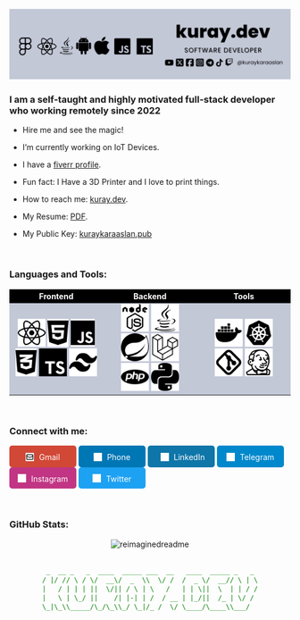 ![Banner](static/img/banner.png)

### <p align="left">I am a self-taught and highly motivated full-stack developer who working remotely since 2022</p>


- Hire me and see the magic!

- I’m currently working on IoT Devices.


- I have a  [fiverr profile](https://www.fiverr.com/kuraykaraaslan).
  
  
- Fun fact: I Have a 3D Printer and I love to print things.


- How to reach me: [kuray.dev](https://kuray.dev?s=GithubInfo).


- My Resume: [PDF](https://drive.google.com/file/d/17Ya5AC2nvcvccN-bS2pFsKFIm5v8dcWN/view?usp=drive_link).
  
- My Public Key: [kuraykaraaslan.pub](/kuraykaraaslan.pub)

<br/>  

### <p align="left">Languages and Tools:</p>

<table style="width:100%">
    <tr>
        <th style="width:33.33%; background-color: black; color: white; align-items: center; justify-content: center;text-align: center">Frontend</th>
        <th style="width:33.33%; background-color: black; color: white; align-items: center; justify-content: center;text-align: center">Backend</th>
        <th style="width:33.33%; background-color: black; color: white; align-items: center; justify-content: center;text-align: center">Tools</th>
    </tr>
    <tr style="align-items: center; justify-content: center;text-align: center; background-color: #c3c8d7">
        <td><img src="static/svg/react.svg" alt="React" height="50"/>
        <img src="static/svg/html5.svg" alt="HTML5" height="50"/>
        <img src="static/svg/js.svg" alt="JavaScript" height="50"/>
        <img src="static/svg/css3-alt.svg" alt="CSS3" height="50"/>
        <img src="static/svg/typescript.svg" alt="TypeScript" height="50"/>
        <img src="static/svg/tailwind.svg" alt="Tailwind CSS" height="50"/>
    </td>
    <td>
    <img src="static/svg/nodejs.svg" alt="Node.js" height="50"/>
    <img src="static/svg/java.svg" alt="Java" height="50"/>
    <img src="static/svg/spring.svg" alt="Spring" height="50"/>
    <img src="static/svg/laravel.svg" alt="Laravel" height="50"/>
    <img src="static/svg/php.svg" alt="PHP" height="50"/>
    <img src="static/svg/python.svg" alt="Python" height="50"/>
    </td>
    <td>
    <img src="static/svg/docker.svg" alt="Docker" height="50"/>
    <img src="static/svg/kubernetes.svg" alt="Kubernetes" height="50"/>
    <img src="static/svg/git.svg" alt="Git" height="50"/>
    <img src="static/svg/jenkins.svg" alt="Jenkins" height="50"/>
    </td>
    </tr>
</table>

<br/>

### <p align="left">Connect with me:</p>
<p align="left">
<a href="mailto:kuraykaraaslan@gmail.com"
    style="background-color: #d14836; color: white; width: 100px; text-decoration: none; padding: 10px; text-align: center; border-radius: 5px; display: inline-block;">
    <img src="static/svg/mail.svg" alt="mail" height="15" style="vertical-align: middle; margin-right: 5px; fill: white;"/>
    <span style="vertical-align: middle;"
    >Gmail</span>
</a>
<a href="https://kuray.dev/contact"
    style="background-color: #0077b5; color: white; width: 100px; text-decoration: none; padding: 10px; text-align: center; border-radius: 5px; display: inline-block;">
    <img src="static/svg/phone.svg" alt="link" height="15" style="vertical-align: middle; margin-right: 5px; fill: white;"/>
    <span style="vertical-align: middle;"
    >Phone</span>
</a>
<a href="https://www.linkedin.com/in/kuraykaraaslan/" style="background-color: #0e76a8; color: white; width: 100px; text-decoration: none; padding: 10px; text-align: center; border-radius: 5px; display: inline-block;">
    <img src="static/svg/linkedin.svg" alt="LinkedIn" height="15" style="vertical-align: middle; margin-left: 5px; margin-right: 5px; fill: white;"/>
    <span style="vertical-align: middle;"
    >LinkedIn</span>
</a>
<a href="https://t.me/kuraykaraaslan" style="background-color: #0088cc; color: white; width: 100px; text-decoration: none; padding: 10px; text-align: center; border-radius: 5px; display: inline-block;">
    <img src="static/svg/telegram.svg" alt="Telegram" height="15" style="vertical-align: middle; margin-right: 5px; fill: white;"/>
    <span style="vertical-align: middle;"
    >Telegram</span>
</a>
<a href="https://www.instagram.com/kuraykaraaslan/" style="background-color: #c13584; color: white; width: 100px; text-decoration: none; padding: 10px; text-align: center; border-radius: 5px; display: inline-block;">
    <img src="static/svg/instagram.svg" alt="Instagram" height="15" style="vertical-align: middle; margin-right: 5px; fill: white;"/>
    <span style="vertical-align: middle;"
    >Instagram</span> 
</a>
<a href="https://twitter.com/kuraykaraaslan" style="background-color: #1da1f2; color: white; width: 100px; text-decoration: none; padding: 10px; text-align: center; border-radius: 5px; display: inline-block;">
    <img src="static/svg/twitter.svg" alt="Twitter" height="15" style="vertical-align: middle; margin-right: 5px; fill: white;"/>
    <span style="vertical-align: middle;"
    >Twitter</span>
</a>

</p>

<br/>

### <p align="left">GitHub Stats:</p>

<div align="center"><img src="https://myreadme.vercel.app/api/embed/kuraykaraaslan?panels=userstatistics,toprepositories,toplanguages,commitgraph" alt="reimaginedreadme" />
</div>  

<br/>  

<div align="center" style="color: green;">

     _  __ _   _  ____  _____ ___  __   ____  _____ _   _ 
    / |/ // \ / \/  __\/  _  \\  \/ /  /  _ \/  __// \ | \
    |   / | | | ||  \/|| / \ | \   /   | | \||  \  | | / /
    |   \ | \_/ ||    /| |-| | /  / __ | |_/||  /_ | \/ / 
    \_|\_\\_____/\_/\_\\_/ \_|/_ /  \/ \____/\____\\___/  
</div>